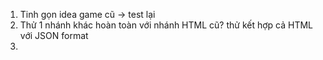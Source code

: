 1. Tinh gọn idea game cũ -> test lại 
2. Thử 1 nhánh khác hoàn toàn với nhánh HTML cũ? thử kết hợp cả HTML với JSON format
3. 